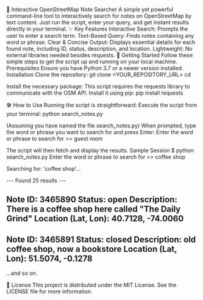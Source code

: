 📜 Interactive OpenStreetMap Note Searcher
A simple yet powerful command-line tool to interactively search for notes on OpenStreetMap by text content. Just run the script, enter your query, and get instant results directly in your terminal.
✨ Key Features
Interactive Search: Prompts the user to enter a search term.
Text-Based Query: Finds notes containing any word or phrase.
Clear & Concise Output: Displays essential details for each found note, including ID, status, description, and location.
Lightweight: No external libraries needed besides requests.
🚀 Getting Started
Follow these simple steps to get the script up and running on your local machine.
Prerequisites
Ensure you have Python 3.7 or a newer version installed.
Installation
Clone the repository:
git clone <YOUR_REPOSITORY_URL>
cd <your-repo-folder>


Install the necessary package:
This script requires the requests library to communicate with the OSM API. Install it using pip:
pip install requests


🛠️ How to Use
Running the script is straightforward:
Execute the script from your terminal:
python search_notes.py 

(Assuming you have named the file search_notes.py)
When prompted, type the word or phrase you want to search for and press Enter:
Enter the word or phrase to search for >> guest room


The script will then fetch and display the results.
Sample Session
$ python search_notes.py
Enter the word or phrase to search for >> coffee shop

Searching for: 'coffee shop'...

--- Found 25 results ---

Note ID: 3465890
Status: open
Description: There is a coffee shop here called "The Daily Grind"
Location (Lat, Lon): 40.7128, -74.0060
--------------------

Note ID: 3465891
Status: closed
Description: old coffee shop, now a bookstore
Location (Lat, Lon): 51.5074, -0.1278
--------------------

...and so on.


📄 License
This project is distributed under the MIT License. See the LICENSE file for more information.

